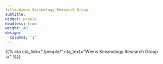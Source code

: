 ```yaml
---
title:Wiens Seismology Research Group
subtitle:
widget: people
headless: true
weight: 40
design:
  columns: '1'
---
```


{{% cta cta_link="./people/" cta_text="Wiens Seismology Research Group →" %}}
